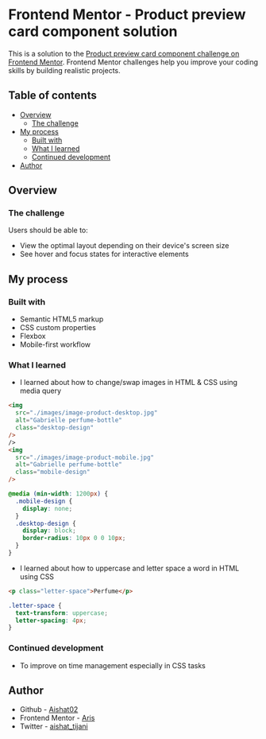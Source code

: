 # Frontend Mentor - Product preview card component solution

This is a solution to the [Product preview card component challenge on Frontend Mentor](https://www.frontendmentor.io/challenges/product-preview-card-component-GO7UmttRfa). Frontend Mentor challenges help you improve your coding skills by building realistic projects.

## Table of contents

- [Overview](#overview)
  - [The challenge](#the-challenge)
- [My process](#my-process)
  - [Built with](#built-with)
  - [What I learned](#what-i-learned)
  - [Continued development](#continued-development)
- [Author](#author)

## Overview

### The challenge

Users should be able to:

- View the optimal layout depending on their device's screen size
- See hover and focus states for interactive elements

## My process

### Built with

- Semantic HTML5 markup
- CSS custom properties
- Flexbox
- Mobile-first workflow

### What I learned

- I learned about how to change/swap images in HTML & CSS using media query

```html
<img
  src="./images/image-product-desktop.jpg"
  alt="Gabrielle perfume-bottle"
  class="desktop-design"
/>
/>
<img
  src="./images/image-product-mobile.jpg"
  alt="Gabrielle perfume-bottle"
  class="mobile-design"
/>
```

```css
@media (min-width: 1200px) {
  .mobile-design {
    display: none;
  }
  .desktop-design {
    display: block;
    border-radius: 10px 0 0 10px;
  }
}
```

- I learned about how to uppercase and letter space a word in HTML using CSS 

```html
<p class="letter-space">Perfume</p>
```

```css
.letter-space {
  text-transform: uppercase;
  letter-spacing: 4px;
}
```

### Continued development

- To improve on time management especially in CSS tasks


## Author

- Github - [Aishat02](https://github.com/Aishat02)
- Frontend Mentor - [Aris](https://www.frontendmentor.io/profile/Aishat02)
- Twitter - [aishat_tijani](https://www.twitter.com/aishat__tijani)
